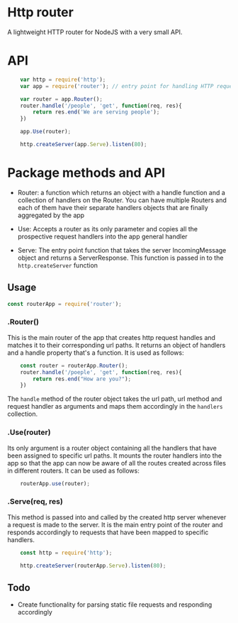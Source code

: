 # Http router
A lightweight HTTP router for NodeJS with a very small API.

# API
```js
    var http = require('http');
    var app = require('router'); // entry point for handling HTTP requests to the server

    var router = app.Router();
    router.handle('/people', 'get', function(req, res){
        return res.end('We are serving people');
    })

    app.Use(router);

    http.createServer(app.Serve).listen(80);

```

# Package methods and API

- Router: a function which returns an object with a handle function and a collection of handlers on the Router. You can have multiple Routers and each of them have their separate handlers objects that are finally aggregated by the app

- Use: Accepts a router as its only parameter and copies all the prospective request handlers into the app general handler

- Serve: The entry point function that takes the server IncomingMessage object and returns a ServerResponse. This function is passed in to the `http.createServer` function 


## Usage
```javascript
const routerApp = require('router');
```
### .Router()
This is the main router of the app that creates http request handles and matches it to their corresponding url paths. It returns an object of handlers and a handle property that's a function. It is used as follows:

```javascript
    const router = routerApp.Router();
    router.handle('/poeple', 'get', function(req, res){
        return res.end("How are you?");
    })
```
The `handle` method of the router object takes the url path, url method and request handler as arguments and maps them accordingly in the `handlers` collection.

### .Use(router)
Its only argument is a router object containing all the handlers that have been assigned to specific url paths. It mounts the router handlers into the app so that the app can now be aware of all the routes created across files in different routers. It can be used as follows:

```javascript
    routerApp.use(router);
```

### .Serve(req, res)
This method is passed into and called by the created http server whenever a request is made to the server. It is the main entry point of the router and responds accordingly to requests that have been mapped to specific handlers. 

```javascript
    const http = require('http');

    http.createServer(routerApp.Serve).listen(80);

```

## Todo
- Create functionality for parsing static file requests and responding accordingly